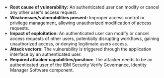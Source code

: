 - **Root cause of vulnerability:** An authenticated user can modify or cancel any other user's access request.
- **Weaknesses/vulnerabilities present:**  Improper access control or privilege management, allowing unauthorized modification of access requests.
- **Impact of exploitation:** An authenticated user can modify or cancel access requests of other users, potentially disrupting workflows, gaining unauthorized access, or denying legitimate users access.
- **Attack vectors:**  The vulnerability is triggered through the application interface by an authenticated user.
- **Required attacker capabilities/position:** The attacker needs to be an authenticated user of the IBM Security Verify Governance, Identity Manager Software component.